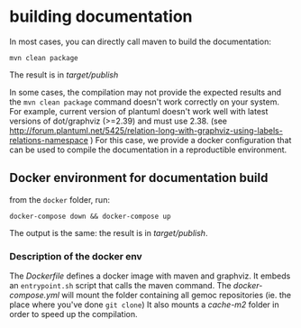 # building documentation


In most cases, you can directly call maven to build the documentation:

```
mvn clean package
```

The result is in _target/publish_


In some cases, the compilation may not provide the expected results and the `mvn clean package` command doesn't work correctly on your system. For example, current version of plantuml doesn't work well with latest versions of dot/graphviz (>=2.39) and must use 2.38. (see http://forum.plantuml.net/5425/relation-long-with-graphviz-using-labels-relations-namespace )
For this case, we provide a docker configuration that can be used to compile the documentation in a reproductible environment.

## Docker environment for documentation build

from the `docker` folder, run:

```
docker-compose down && docker-compose up
```

The output is the same: the result is in _target/publish_. 


### Description of the docker env
The _Dockerfile_ defines a docker image with maven and graphviz. It embeds an `entrypoint.sh` script that calls the maven command.
The _docker-compose.yml_ will mount the folder containing all gemoc repositories (ie. the place where you've done `git clone`) 
It also mounts a _cache-m2_ folder in order to speed up the compilation.  

